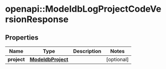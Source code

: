 # openapi::ModeldbLogProjectCodeVersionResponse


## Properties
Name | Type | Description | Notes
------------ | ------------- | ------------- | -------------
**project** | [**ModeldbProject**](modeldbProject.md) |  | [optional] 


